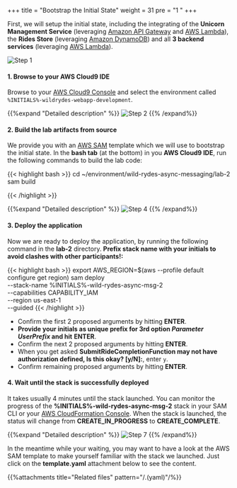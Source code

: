 +++
title = "Bootstrap the Initial State"
weight = 31
pre = "1 "
+++


First, we will setup the initial state, including the integrating of the **Unicorn Management Service** (leveraging [Amazon API Gateway](https://aws.amazon.com/api-gateway/) and [AWS Lambda](https://aws.amazon.com/lambda/)), the **Rides Store** (leveraging [Amazon DynamoDB](https://aws.amazon.com/dynamodb/)) and all **3 backend services** (leveraging [AWS Lambda](https://aws.amazon.com/lambda/)).

![Step 1](step-1.png)

#### 1. Browse to your AWS Cloud9 IDE

Browse to your [AWS Cloud9 Console](https://console.aws.amazon.com/cloud9/home) and select the environment called `%INITIALS%-wildrydes-webapp-development`.

{{%expand "Detailed description" %}}
![Step 2](step-2.png)
{{% /expand%}}

#### 2. Build the lab artifacts from source

We provide you with an [AWS SAM](https://aws.amazon.com/serverless/sam/) template which we will use to bootstrap the initial state. In the **bash tab** (at the bottom) in you **AWS Cloud9 IDE**, run the following commands to build the lab code:  

{{< highlight bash >}}
cd ~/environment/wild-rydes-async-messaging/lab-2
sam build

{{< /highlight >}}

{{%expand "Detailed description" %}}
![Step 4](step-4.png)
{{% /expand%}}

#### 3. Deploy the application

Now we are ready to deploy the application, by running the following command in the **lab-2** directory. **Prefix stack name with your initials to avoid clashes with other participants!:**  

{{< highlight bash >}}
export AWS_REGION=$(aws --profile default configure get region)
sam deploy \
    --stack-name %INITIALS%-wild-rydes-async-msg-2 \
    --capabilities CAPABILITY_IAM \
    --region us-east-1 \
    --guided
{{< /highlight >}}

- Confirm the first 2 proposed arguments by hitting **ENTER**.
- **Provide your initials as unique prefix for 3rd option *Parameter UserPrefix* and hit** **ENTER**.
- Confirm the next 2 proposed arguments by hitting **ENTER**.
- When you get asked **SubmitRideCompletionFunction may not have authorization defined, Is this okay? [y/N]:**, enter `y`.
- Confirm remaining proposed arguments by hitting **ENTER**.

#### 4. Wait until the stack is successfully deployed

It takes usually 4 minutes until the stack launched. You can monitor the progress of the **%INITIALS%-wild-rydes-async-msg-2** stack in your SAM CLI or your [AWS CloudFormation Console](https://console.aws.amazon.com/cloudformation). When the stack is launched, the status will change from **CREATE_IN_PROGRESS** to **CREATE_COMPLETE**.

{{%expand "Detailed description" %}}
![Step 7](step-7.png)
{{% /expand%}}

In the meantime while your waiting, you may want to have a look at the AWS SAM template to make yourself familiar with the stack we launched. Just click on the **template.yaml** attachment below to see the content.

{{%attachments title="Related files" pattern="/*.*(yaml)"/%}}
